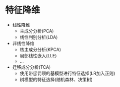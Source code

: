 # 特征降维

* 线性降维
  * 主成分分析(PCA)
  * 线性判别分析(LDA)
* 非线性降维
  * 核主成分分析(KPCA)
  * 局部线性嵌入(LLE)
  * ...
* 迁移成分分析(TCA)
  * 使用带惩罚项的基模型进行特征选择(LR加入正则)
  * 树模型的特征选择(随机森林、决策树)

